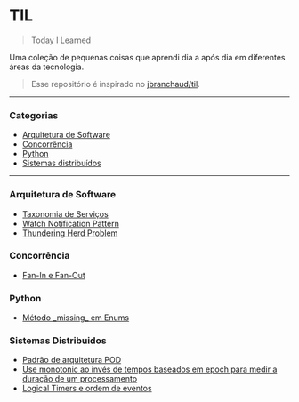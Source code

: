 # TIL
> Today I Learned

Uma coleção de pequenas coisas que aprendi dia a após dia em diferentes áreas da tecnologia.

> Esse repositório é inspirado no [jbranchaud/til](https://github.com/jbranchaud/til).

---

### Categorias
* [Arquitetura de Software](#arquitetura-de-software)
* [Concorrência](#concorrência)
* [Python](#python)
* [Sistemas distribuídos](#sistemas-distribuidos)

---

### Arquitetura de Software
- [Taxonomia de Serviços](./arquitetura/taxonomia-de-servicos.md)
- [Watch Notification Pattern](./arquitetura/watch-notification-pattern.md)
- [Thundering Herd Problem](./arquitetura/thundering-herd-problem.md)

### Concorrência
- [Fan-In e Fan-Out](./concorrencia/fan-in-e-fan-out.md)

### Python
- [Método \_missing\_ em Enums](./python/metodo-missing-em-enums.md)

### Sistemas Distribuidos
- [Padrão de arquitetura POD](./sistemas-distribuidos/padrao-pod.md)
- [Use monotonic ao invés de tempos baseados em epoch para medir a duração de um processamento](./sistemas-distribuidos/use-monotonic-ao-inves-de-time-of-day.md)
- [Logical Timers e ordem de eventos](./sistemas-distribuidos/logical-timers-e-ordem-de-eventos.md)
